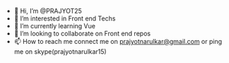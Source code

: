 - 👋 Hi, I’m @PRAJYOT25
- 👀 I’m interested in Front end Techs
- 🌱 I’m currently learning Vue 
- 💞️ I’m looking to collaborate on Front end repos
- 📫 How to reach me connect me on prajyotnarulkar@gmail.com or ping me on skype(prajyotnarulkar15)

<!---
PRAJYOT25/PRAJYOT25 is a ✨ special ✨ repository because its `README.md` (this file) appears on your GitHub profile.
You can click the Preview link to take a look at your changes.
--->
